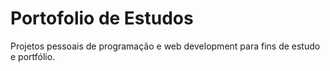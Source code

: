 # Portofolio de Estudos
Projetos pessoais de programação e web development para fins de estudo e portfólio.
